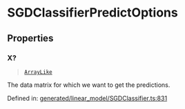# SGDClassifierPredictOptions

## Properties

### X?

> [`ArrayLike`](../types/ArrayLike.md)

The data matrix for which we want to get the predictions.

Defined in:  [generated/linear\_model/SGDClassifier.ts:831](https://github.com/transitive-bullshit/scikit-learn-ts/blob/b59c1ff/packages/sklearn/src/generated/linear_model/SGDClassifier.ts#L831)
